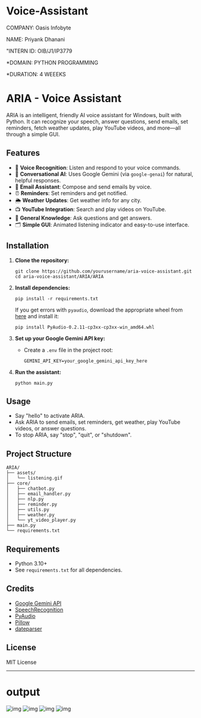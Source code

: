 # Voice-Assistant

COMPANY: Oasis Infobyte

NAME: Priyank Dhanani

"INTERN ID: OIB/J1/IP3779

*DOMAIN: PYTHON PROGRAMMING

*DURATION: 4 WEEEKS


# ARIA - Voice Assistant

ARIA is an intelligent, friendly AI voice assistant for Windows, built with Python. It can recognize your speech, answer questions, send emails, set reminders, fetch weather updates, play YouTube videos, and more—all through a simple GUI.

## Features

- 🎤 **Voice Recognition**: Listen and respond to your voice commands.
- 🤖 **Conversational AI**: Uses Google Gemini (via `google-genai`) for natural, helpful responses.
- 📧 **Email Assistant**: Compose and send emails by voice.
- ⏰ **Reminders**: Set reminders and get notified.
- 🌦️ **Weather Updates**: Get weather info for any city.
- 📺 **YouTube Integration**: Search and play videos on YouTube.
- 📝 **General Knowledge**: Ask questions and get answers.
- 🗂️ **Simple GUI**: Animated listening indicator and easy-to-use interface.

## Installation

1. **Clone the repository:**
   ```
   git clone https://github.com/yourusername/aria-voice-assistant.git
   cd aria-voice-assistant/ARIA/ARIA
   ```

2. **Install dependencies:**
   ```
   pip install -r requirements.txt
   ```

   If you get errors with `pyaudio`, download the appropriate wheel from [here](https://www.lfd.uci.edu/~gohlke/pythonlibs/#pyaudio) and install it:
   ```
   pip install PyAudio‑0.2.11‑cp3xx‑cp3xx‑win_amd64.whl
   ```

3. **Set up your Google Gemini API key:**
   - Create a `.env` file in the project root:
     ```
     GEMINI_API_KEY=your_google_gemini_api_key_here
     ```

4. **Run the assistant:**
   ```
   python main.py
   ```

## Usage

- Say "hello" to activate ARIA.
- Ask ARIA to send emails, set reminders, get weather, play YouTube videos, or answer questions.
- To stop ARIA, say "stop", "quit", or "shutdown".

## Project Structure

```
ARIA/
├── assets/
│   └── listening.gif
├── core/
│   ├── chatbot.py
│   ├── email_handler.py
│   ├── nlp.py
│   ├── reminder.py
│   ├── utils.py
│   ├── weather.py
│   └── yt_video_player.py
├── main.py
└── requirements.txt
```

## Requirements

- Python 3.10+
- See `requirements.txt` for all dependencies.

## Credits

- [Google Gemini API](https://ai.google.dev/)
- [SpeechRecognition](https://pypi.org/project/SpeechRecognition/)
- [PyAudio](https://pypi.org/project/PyAudio/)
- [Pillow](https://pypi.org/project/Pillow/)
- [dateparser](https://pypi.org/project/dateparser/)

## License

MIT License

---

# output
![img](https://github.com/user-attachments/assets/a9882558-7568-4c9d-8efb-e72b48328b39)
![img](https://github.com/user-attachments/assets/d50d2c15-2dd0-4a0a-8013-84e5a549feb5)
![img](https://github.com/user-attachments/assets/4f53ed55-dff3-4eb6-9ae4-be5fdaec76f6)
![img](https://github.com/user-attachments/assets/4ca891ef-b09a-448d-9cbd-ba78cded1635)
